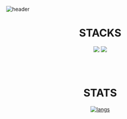 ![header](https://capsule-render.vercel.app/api?type=wave&color=auto&height=300&section=header&text=JongJin&fontSize=90)


<div align=center><h1>STACKS</h1></div>
<div align=center> 
  <img src="https://img.shields.io/badge/kotlin-7F52FF?style=for-the-badge&logo=Kotlin&logoColor=white"> 
  <img src="https://img.shields.io/badge/firebase-FFCA28?style=for-the-badge&logo=firebase&logoColor=white">
</div><br><br><br>

<div align=center><h1>STATS</h1></div>
<div align=center>

[![langs](https://github-readme-stats.vercel.app/api/top-langs/?username=jongjin1010&show_icons=true&hide_border=true&title_color=004386&icon_color=004386&layout=compact)](https://github.com/jongjin1010)
<div>
